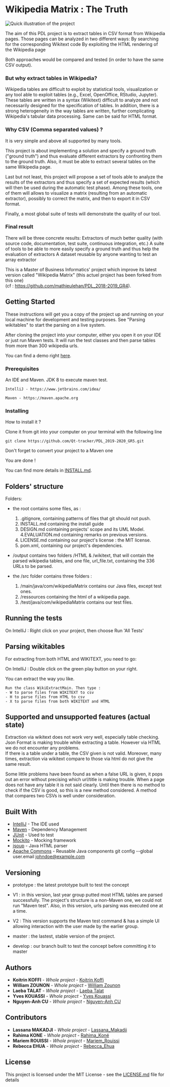 # Wikipedia Matrix : The Truth
![Quick illustration of the project](img/readme.png) <br>

The aim of this PDL project is to extract tables in CSV format from Wikipedia pages. Those pages can be analyzed in two different ways:
By searching for the corresponding Wikitext code
By exploiting the HTML rendering of the Wikipedia page 

Both approaches would be compared and tested (in order to have the same CSV output).

### But why extract tables in Wikipedia?

Wikipedia tables are difficult to exploit by statistical tools, visualization or any tool able to exploit tables (e.g., Excel, OpenOffice, RStudio, Jupyter). These tables are written in a syntax (Wikitext) difficult to analyze and not necessarily designed for the specification of tables. In addition, there is a strong heterogeneity in the way tables are written, further complicating Wikipedia's tabular data processing. Same can be said for HTML format. 

### Why CSV (Comma separated values) ?
It is very simple and above all supported by many tools.

This project is about implementing a solution and specify a ground truth ("ground truth") and thus evaluate different extractors by confronting them to the ground truth. Also, it must be able to extract several tables on the same Wikipedia page.


Last but not least, this project will propose a set of tools able to analyze the results of the extractors and thus specify a set of expected results (which will then be used during the automatic test phase). Among these tools, one of them will allows to visualize a matrix (resulting from an automatic extractor), possibly to correct the matrix, and then to export it in CSV format.

Finally, a most global suite of tests will demonstrate the quality of our tool.

### Final result
There will be three concrete results:
Extractors of much better quality (with source code, documentation, test suite, continuous integration, etc.)
A suite of tools to be able to more easily specify a ground truth and thus help the evaluation of extractors
A dataset reusable by anyone wanting to test an array extractor

This is a Master of Business Informatics' project which improve its latest version called "Wikipedia Matrix" (this actuel project has been forked from this one)<br>
(cf : https://github.com/mathieulehan/PDL_2018-2019_GR4). 

## Getting Started

These instructions will get you a copy of the project up and running on your local machine for development and testing purposes. See "Parsing wikitables" to start the parsing on a live system.

After cloning the project into your computer, either you open it on your IDE or just run Maven tests. It will run the test classes and then parse tables from more than 300 wikipedia urls.

You can find a demo right [here](https://drive.google.com/open?id=1h7r2-48byKkTbeMmPoBI8VrkrjTLC73v).

### Prerequisites

An IDE and Maven.
JDK 8 to execute maven test.

```
IntelliJ - https://www.jetbrains.com/idea/
```
```
Maven - https://maven.apache.org
```

### Installing

How to install it ?

Clone it from git into your computer on your terminal with the following line

```
git clone https://github.com/Qt-tracker/PDL_2019-2020_GR5.git
```

Don't forget to convert your project to a Maven one


You are done !

You can find more details in [INSTALL.md](https://github.com/Qt-tracker/PDL_2019-2020_GR5/blob/develop/INSTALL.md).


## Folders' structure

Folders:
- the root contains some files, as :
  1. .gitignore, containing patterns of files that git should not push.
  2. INSTALL.md containing the install guide
  3. DESIGN.md cointaining projects' scope and its UML Model.
  4.EVALUATION.md containing remarks on previous versions.
  2. LICENSE.md containing our project's license : the MIT license.
  3. pom.xml, containing our project's dependencies.
  
- /output contains two folders /HTML & /wikitext, that will contain the parsed wikipedia tables, and one file, url_file.txt, containing the 336 URLs to be parsed.

- the /src folder contains three folders :
  1. /main/java/com/wikipediaMatrix contains our Java files, except test ones.
  2. /ressources containing the html of a wikipedia page.
  3. /test/java/com/wikipediaMatrix contains our test files.

## Running the tests

On IntelliJ : Right click on your project, then choose Run 'All Tests'

## Parsing wikitables

For extracting from both HTML and WIKITEXT, you need to go:

On IntelliJ : Double click on the green play button on your right.

You can extract the way you like.
```
Run the class WikiExtractMain. Then type :
- W to parse files from WIKITEXT to csv
- H to parse files from HTML to csv
- X to parse files from both WIKITEXT and HTML
```
## Supported and unsupported features (actual state)

Extraction via wikitext does not work very well, especially table checking. Json Format is making trouble while extracting a table. 
However via HTML we do not encounter any problems.<br/>
If there is a table under a table, the CSV given is not valid.
Moreover, many times, extraction via wikitext compare to those via html do not give the same result.

Some little problems have been found as when a false URL is given, it pops out an error without precising which url/title is making trouble. When a page does not have any table it is not said clearly.
Until then there is no method to check if the CSV is good, so this is a new method considered. A method that compares two CSVs is well under consideration. 

## Built With

* [IntelliJ](https://www.jetbrains.com/idea/) - The IDE used
* [Maven](https://maven.apache.org/) - Dependency Management
* [JUnit](https://junit.org/junit5/) - Used to test
* [Mockito](https://site.mockito.org/) - Mocking framework
* [jsoup](https://jsoup.org/) - Java HTML parser
* [Apache Commons](https://commons.apache.org/) - Reusable Java components
git config --global user.email johndoe@example.com
## Versioning

- prototype : the latest prototype built to test the concept

- V1 : in this version, last year group putted most HTML tables are parsed successfully. The project's structure is a non-Maven one, we could not run "Maven test". Also, in this version, urls parsing was executed one at a time.

- V2 : This version supports the Maven test command & has a simple UI allowing interaction with the user made by the earlier group.

- master : the lastest, stable version of the project.

- develop : our branch built to test the concept before committing it to master

## Authors

* **Koitrin KOFFI** - *Whole project* - [Koitrin Koffi](https://github.com/Qt-tracker)
* **William ZOUNON** - *Whole project* - [William Zounon](https://github.com/Wizo17)
* **Laeba  TALAT** - *Whole project* - [Laeba Talat](https://github.com/Laeba)
* **Yves KOUASSI** - *Whole project* - [Yves Kouassi](https://github.com/kouassives)
* **Nguyen-Anh CU** - *Whole project* - [Nguyen-Anh CU](https://github.com/NguyenAnhCu)
## Contributors

* **Lassana MAKADJI** - *Whole project* - [Lassana_Makadji](https://github.com/makadjilassana)
* **Rahima KONE** - *Whole project* - [Rahima_Koné](https://github.com/chemy8)
* **Mariem ROUISSI** - *Whole project* - [Mariem_Rouissi](https://github.com/Mrouissi)
* **Rebecca EHUA** - *Whole project* - [Rebecca_Ehua](https://github.com/kouassives)


## License

This project is licensed under the MIT License - see the [LICENSE.md](LICENSE.md) file for details

